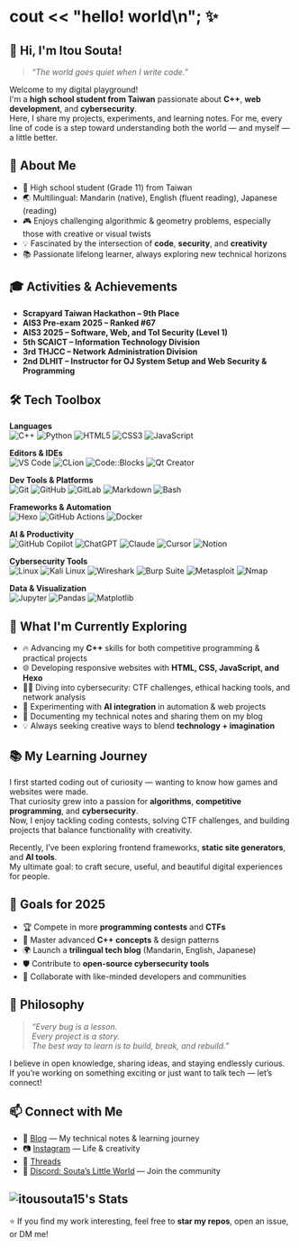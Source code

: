 # cout << "hello! world\n"; ✨
## 👋 Hi, I'm Itou Souta!
> *“The world goes quiet when I write code.”*  

Welcome to my digital playground!  
I'm a **high school student from Taiwan** passionate about **C++**, **web development**, and **cybersecurity**.  
Here, I share my projects, experiments, and learning notes. For me, every line of code is a step toward understanding both the world — and myself — a little better.  


## 🌟 About Me
- 🏫 High school student (Grade 11) from Taiwan  
- 🌏 Multilingual: Mandarin (native), English (fluent reading), Japanese (reading)  
- 🎮 Enjoys challenging algorithmic & geometry problems, especially those with creative or visual twists  
- 💡 Fascinated by the intersection of **code**, **security**, and **creativity**  
- 📚 Passionate lifelong learner, always exploring new technical horizons  


## 🎓 Activities & Achievements
- **Scrapyard Taiwan Hackathon – 9th Place**  
- **AIS3 Pre-exam 2025 – Ranked #67**  
- **AIS3 2025 – Software, Web, and ToI Security (Level 1)**  
- **5th SCAICT – Information Technology Division**  
- **3rd THJCC – Network Administration Division**  
- **2nd DLHIT – Instructor for OJ System Setup and Web Security & Programming**

## 🛠 Tech Toolbox

**Languages**  
![C++](https://img.shields.io/badge/C++-00599C?style=flat&logo=c%2B%2B&logoColor=white)
![Python](https://img.shields.io/badge/Python-3776AB?style=flat&logo=python&logoColor=white)
![HTML5](https://img.shields.io/badge/HTML5-E34F26?style=flat&logo=html5&logoColor=white)
![CSS3](https://img.shields.io/badge/CSS3-1572B6?style=flat&logo=css3&logoColor=white)
![JavaScript](https://img.shields.io/badge/JavaScript-F7DF1E?style=flat&logo=javascript&logoColor=black)

**Editors & IDEs**  
![VS Code](https://img.shields.io/badge/VS%20Code-007ACC?style=flat&logo=visualstudiocode&logoColor=white)
![CLion](https://img.shields.io/badge/CLion-000000?style=flat&logo=clion&logoColor=white)
![Code::Blocks](https://img.shields.io/badge/Code::Blocks-000000?style=flat&logo=codeblocks&logoColor=white)
![Qt Creator](https://img.shields.io/badge/Qt%20Creator-41CD52?style=flat&logo=qt&logoColor=white)

**Dev Tools & Platforms**  
![Git](https://img.shields.io/badge/Git-F05032?style=flat&logo=git&logoColor=white)
![GitHub](https://img.shields.io/badge/GitHub-181717?style=flat&logo=github&logoColor=white)
![GitLab](https://img.shields.io/badge/GitLab-FC6D26?style=flat&logo=gitlab&logoColor=white)
![Markdown](https://img.shields.io/badge/Markdown-000000?style=flat&logo=markdown&logoColor=white)
![Bash](https://img.shields.io/badge/Bash-4EAA25?style=flat&logo=gnubash&logoColor=white)

**Frameworks & Automation**  
![Hexo](https://img.shields.io/badge/Hexo-0E83CD?style=flat&logo=hexo&logoColor=white)
![GitHub Actions](https://img.shields.io/badge/GitHub%20Actions-2088FF?style=flat&logo=githubactions&logoColor=white)
![Docker](https://img.shields.io/badge/Docker-2496ED?style=flat&logo=docker&logoColor=white)

**AI & Productivity**  
![GitHub Copilot](https://img.shields.io/badge/GitHub%20Copilot-181717?style=flat&logo=githubcopilot&logoColor=white)
![ChatGPT](https://img.shields.io/badge/ChatGPT-10A37F?style=flat&logo=openai&logoColor=white)
![Claude](https://img.shields.io/badge/Claude-FFD700?style=flat)
![Cursor](https://img.shields.io/badge/Cursor-000000?style=flat)
![Notion](https://img.shields.io/badge/Notion-000000?style=flat&logo=notion&logoColor=white)

**Cybersecurity Tools**  
![Linux](https://img.shields.io/badge/Linux-FCC624?style=flat&logo=linux&logoColor=black)
![Kali Linux](https://img.shields.io/badge/Kali%20Linux-557C94?style=flat&logo=kalilinux&logoColor=white)
![Wireshark](https://img.shields.io/badge/Wireshark-1679A7?style=flat&logo=wireshark&logoColor=white)
![Burp Suite](https://img.shields.io/badge/Burp%20Suite-FF7139?style=flat&logo=burpsuite&logoColor=white)
![Metasploit](https://img.shields.io/badge/Metasploit-1C3552?style=flat&logo=metasploit&logoColor=white)
![Nmap](https://img.shields.io/badge/Nmap-4682B4?style=flat)

**Data & Visualization**  
![Jupyter](https://img.shields.io/badge/Jupyter-F37626?style=flat&logo=jupyter&logoColor=white)
![Pandas](https://img.shields.io/badge/Pandas-150458?style=flat&logo=pandas&logoColor=white)
![Matplotlib](https://img.shields.io/badge/Matplotlib-11557C?style=flat)


## 🚀 What I'm Currently Exploring
- 🔥 Advancing my **C++** skills for both competitive programming & practical projects  
- 🌐 Developing responsive websites with **HTML, CSS, JavaScript, and Hexo**  
- 🕵️‍♂️ Diving into cybersecurity: CTF challenges, ethical hacking tools, and network analysis  
- 🤖 Experimenting with **AI integration** in automation & web projects  
- 📝 Documenting my technical notes and sharing them on my blog  
- 💡 Always seeking creative ways to blend **technology + imagination**  


## 📚 My Learning Journey
I first started coding out of curiosity — wanting to know how games and websites were made.  
That curiosity grew into a passion for **algorithms**, **competitive programming**, and **cybersecurity**.  
Now, I enjoy tackling coding contests, solving CTF challenges, and building projects that balance functionality with creativity.  

Recently, I’ve been exploring frontend frameworks, **static site generators**, and **AI tools**.  
My ultimate goal: to craft secure, useful, and beautiful digital experiences for people.  


## 🎯 Goals for 2025
- 🏆 Compete in more **programming contests** and **CTFs**  
- 📖 Master advanced **C++ concepts** & design patterns  
- 🌍 Launch a **trilingual tech blog** (Mandarin, English, Japanese)  
- 🛡️ Contribute to **open-source cybersecurity tools**  
- 🤝 Collaborate with like-minded developers and communities  


## 💬 Philosophy
> *“Every bug is a lesson.  
> Every project is a story.  
> The best way to learn is to build, break, and rebuild.”*  

I believe in open knowledge, sharing ideas, and staying endlessly curious.  
If you’re working on something exciting or just want to talk tech — let’s connect!  


## 📫 Connect with Me
- 📝 [Blog](https://itousouta15.github.io) — My technical notes & learning journey  
- 📷 [Instagram](https://www.instagram.com/itou.souta15?igsh=b2tuejdlNWRjczI5) — Life & creativity  
- 🧵 [Threads](https://www.threads.net/@itou.souta15)  
- 💬 [Discord: Souta’s Little World](https://discord.gg/WD6gVTRQWA) — Join the community  


![itousouta15's Stats](https://github-readme-stats.vercel.app/api?username=itousouta15&theme=default&show_icons=true&hide_border=true&count_private=true)
---
⭐ If you find my work interesting, feel free to **star my repos**, open an issue, or DM me!

